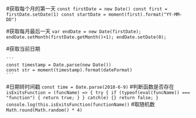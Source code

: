 #获取每个月的第一天
    ```
    const firstDate = new Date()
    const first = firstDate.setDate(1)
    const startDate = moment(first).format("YY-MM-DD")
    ```

#获取每月最后一天
    ```
    var endDate = new Date(firstDate);
    endDate.setMonth(firstDate.getMonth()+1);
    endDate.setDate(0);
    ```

#获取当前日期

    ```
    const timestamp = Date.parse(new Date())
    const str = moment(timestamp).format(dateFormat)
    ```
#日期转时间戳
    ```
    const time = Date.parse(2018-6-9)
    ```
#判断函数是否存在
    ```
        isExitsFunction = (funcName) => {
        try {
            if (typeof(eval(funcName)) === "function") {
                return true;
            }
        } catch(e) {}
        return false;
    }
        console.log(this.isExitsFunction(functionName))
    ```
#取随机数
    ```
    Math.round(Math.random() * 4)
    ```